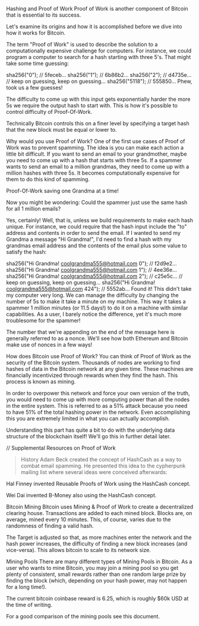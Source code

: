 Hashing and Proof of Work
Proof of Work is another component of Bitcoin that is essential to its success.

Let's examine its origins and how it is accomplished before we dive into how it works for Bitcoin. 

The term "Proof of Work" is used to describe the solution to a computationally expensive challenge for computers. For instance, we could program a computer to search for a hash starting with three 5's. That might take some time guessing:

sha256("0"); // 5feceb…
sha256("1"); // 6b86b2…
sha256("2"); // d4735e…
// keep on guessing, keep on guessing…
sha256("5118"); // 555850…
Phew, took us a few guesses! 

The difficulty to come up with this input gets exponentially harder the more 5s we require the output hash to start with. This is how it's possible to control difficulty of Proof-Of-Work.

 Technically Bitcoin controls this on a finer level by specifying a target hash that the new block must be equal or lower to.

Why would you use Proof of Work?
One of the first use cases of Proof of Work was to prevent spamming. The idea is you can make each action a little bit difficult. If you want to send an email to your grandmother, maybe you need to come up with a hash that starts with three 5s. If a spammer wants to send an email to a million grandmas, they need to come up with a million hashes with three 5s. It becomes computationally expensive for them to do this kind of spamming.

 Proof-Of-Work saving one Grandma at a time!

Now you might be wondering: Could the spammer just use the same hash for all 1 million emails?

Yes, certainly! Well, that is, unless we build requirements to make each hash unique. For instance, we could require that the hash input include the "to" address and contents in order to send the email. If I wanted to send my Grandma a message "Hi Grandma!", I'd need to find a hash with my grandmas email address and the contents of the email plus some value to satisfy the hash:

sha256("Hi Grandma! coolgrandma555@hotmail.com 0"); // f2d9e2…
sha256("Hi Grandma! coolgrandma555@hotmail.com 1"); // 4ee36e…
sha256("Hi Grandma! coolgrandma555@hotmail.com 2"); // c25e5c…
// keep on guessing, keep on guessing…
sha256("Hi Grandma! coolgrandma555@hotmail.com 424"); // 5552ab…
 Found it! This didn't take my computer very long. We can manage the difficulty by changing the number of 5s to make it take a minute on my machine. This way it takes a spammer 1 million minutes (or 11.5 days!) to do it on a machine with similar capabilities. As a user, I barely notice the difference, yet it's much more troublesome for the spammer! 

 The number that we're appending on the end of the message here is generally referred to as a nonce. We'll see how both Ethereum and Bitcoin make use of nonces in a few ways!

How does Bitcoin use Proof of Work?
You can think of Proof of Work as the security of the Bitcoin system. Thousands of nodes are working to find hashes of data in the Bitcoin network at any given time. These machines are financially incentivized through rewards when they find the hash. This process is known as mining. 

In order to overpower this network and force your own version of the truth, you would need to come up with more computing power than all the nodes in the entire system. This is referred to as a 51% attack because you need to have 51% of the total hashing power in the network. Even accomplishing this you are extremely limited in what you can actually accomplish.

 Understanding this part has quite a bit to do with the underlying data structure of the blockchain itself! We'll go this in further detail later.

// Supplemental Resources on Proof of Work

> History
Adam Beck created the concept of HashCash as a way to combat email spamming. He presented this idea to the cypherpunk mailing list where several ideas were conceived afterwards:

Hal Finney invented Reusable Proofs of Work using the HashCash concept.

Wei Dai invented B-Money also using the HashCash concept.

Bitcoin Mining
Bitcoin uses Mining & Proof of Work to create a decentralized clearing house. Transactions are added to each mined block. Blocks are, on average, mined every 10 minutes. This, of course, varies due to the randomness of finding a valid hash.

The Target is adjusted so that, as more machines enter the network and the hash power increases, the difficulty of finding a new block increases (and vice-versa). This allows bitcoin to scale to its network size.

Mining Pools
There are many different types of Mining Pools in Bitcoin. As a user who wants to mine Bitcoin, you may join a mining pool so you get plenty of consistent, small rewards rather than one random large prize by finding the block (which, depending on your hash power, may not happen for a long time!).

 The current bitcoin coinbase reward is 6.25, which is roughly $60k USD at the time of writing.

For a good comparison of the mining pools see this document.